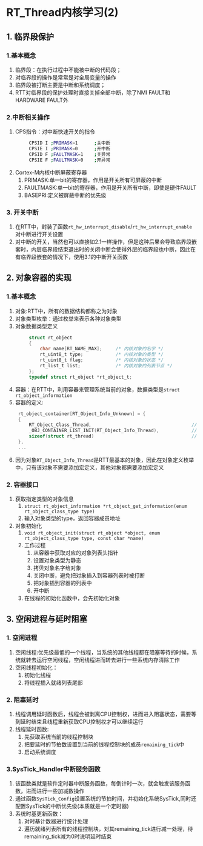 # RT_Thread内核学习(2)
## 1. 临界段保护
### 1.基本概念
1. 临界段：在执行过程中不能被中断的代码段；
2. 对临界段的操作是常常是对全局变量的操作
3. 临界段被打断主要是中断和系统调度；
4. RTT对临界段的保护处理时直接关掉全部中断，除了NMI FAULT和HARDWARE FAULT外

### 2.中断相关操作
1. CPS指令：对中断快速开关的指令
   ```bash
        CPSID I ;PRIMASK=1      ;关中断
        CPSIE I ;PRIMASK=0      ;开中断
        CPSID F ;FAULTMASK=1    ;关异常
        CPSIE F ;FAULTMASK=0    ;开异常
   ```
2. Cortex-M内核中断屏蔽寄存器
   1. PRIMASK:单一bit的寄存器，作用是开关所有可屏蔽的中断
   2. FAULTMASK:单一bit的寄存器，作用是开关所有中断，即使是硬件FAULT
   3. BASEPRI:定义被屏蔽中断的优先级

### 3. 开关中断
1. 在RTT中，封装了函数`rt_hw_interrupt_disable`/`rt_hw_interrupt_enable`对中断进行开关设置
2. 对中断的开关，当然也可以直接如2.1一样操作，但是这种后果会导致临界段嵌套时，内层临界段结束退出时的关闭中断会使得外层的临界段也中断，因此在有临界段嵌套的情况下，使用3.1的中断开关函数

## 2. 对象容器的实现
### 1.基本概念
1. 对象:RTT中，所有的数据结构都称之为对象
2. 对象类型枚举：通过枚举来表示各种对象类型
3. 对象数据类型定义
   ```c
        struct rt_object
        {
            char name[RT_NAME_MAX];     /* 内核对象的名字 */
            rt_uint8_t type;            /* 内核对象的类型 */
            rt_uint8_t flag;            /* 内核对象的状态 */
            rt_list_t list;             /* 内核对象的列表节点 */
        };
        typedef struct rt_object *rt_object_t;
   ```
4. 容器：在RTT中，利用容器来管理系统当前的对象，数据类型是`struct rt_object_information`
5. 容器的定义:
   ```c
    rt_object_container[RT_Object_Info_Unknown] = { 
    {
        RT_Object_Class_Thread,                                     // 定义对象类型            
        _OBJ_CONTAINER_LIST_INIT(RT_Object_Info_Thread),            // 初始化对象列表节点头，当有新对象加入时，则往该链表中加入即可
        sizeof(struct rt_thread)                                    // 对象大小
    },
    ...
   ```
6. 因为对象`RT_Object_Info_Thread`是RTT最基本的对象，因此在对象定义枚举中，只有该对象不需要添加宏定义，其他对象都需要添加宏定义

### 2. 容器接口
1. 获取指定类型的对象信息
   1. `struct rt_object_information *rt_object_get_information(enum rt_object_class_type type)`
   2. 输入对象类型的type，返回容器成员地址
2. 对象初始化
   1. `void rt_object_init(struct rt_object *object, enum rt_object_class_type type, const char *name)`
   2. 工作过程
      1. 从容器中获取对应的对象列表头指针
      2. 设置对象类型为静态
      3. 拷贝对象名字给对象
      4. 关闭中断，避免把对象插入到容器列表时被打断
      5. 把对象插到容器的列表中
      6. 开中断
   3. 在线程的初始化函数中，会先初始化对象

## 3. 空闲进程与延时阻塞
### 1. 空闲进程
1. 空闲线程:优先级最低的一个线程，当系统的其他线程都在阻塞等待的时候，系统就转去运行空闲线程，空闲线程进而转去进行一些系统内存清除工作
2. 空闲线程初始化：
   1. 初始化线程
   2. 将线程插入就绪列表尾部

### 2. 阻塞延时
1. 线程调用延时函数后，线程会被剥离CPU控制权，进而进入阻塞状态，需要等到延时结束且线程重新获取CPU控制权才可以继续运行
2. 线程延时函数: 
   1. 先获取系统当前的线程控制块
   2. 把要延时的节拍数设置到当前的线程控制块的成员`remaining_tick`中
   3. 启动系统调度

### 3.SysTick_Handler中断服务函数
1. 该函数类就是软件定时器中断服务函数，每倒计时一次，就会触发该服务函数，进而进行一些加减数操作
2. 通过函数`SysTick_Config`设置系统的节拍时间，并初始化系统SysTick,同时还配置SysTick的中断优先级(本质就是一个定时器)
3. 系统时基更新函数：
   1. 对时基计数器进行统计处理
   2. 遍历就绪列表所有的线程控制块，对其remaining_tick进行减一处理，待remaining_tick减为0时说明延时结束



